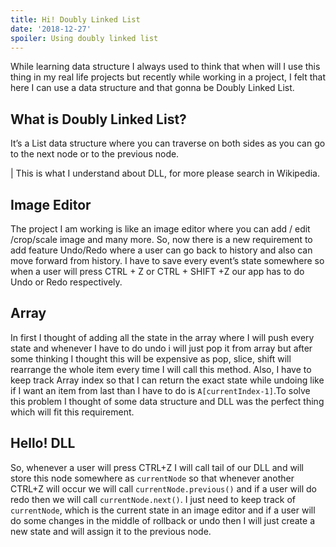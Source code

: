 ```yaml
---
title: Hi! Doubly Linked List
date: '2018-12-27'
spoiler: Using doubly linked list
---
```


While learning data structure I always used to think that when will I use this thing in my real life projects but recently while working in a project, I felt that here I can use a data structure and that gonna be Doubly Linked List.

## What is Doubly Linked List?

It’s a List data structure where you can traverse on both sides as you can go to the next node or to the previous node.

| This is what I understand about DLL, for more please search in Wikipedia.

## Image Editor

The project I am working is like an image editor where you can add / edit /crop/scale image and many more. So, now there is a new requirement to add feature Undo/Redo where a user can go back to history and also can move forward from history. I have to save every event’s state somewhere so when a user will press CTRL + Z or CTRL + SHIFT +Z our app has to do Undo or Redo respectively.

## Array

In first I thought of adding all the state in the array where I will push every state and whenever I have to do undo i will just pop it from array but after some thinking I thought this will be expensive as pop, slice, shift will rearrange the whole item every time I will call this method. Also, I have to keep track Array index so that I can return the exact state while undoing like if I want an item from last than I have to do is `A[currentIndex-1]`.To solve this problem I thought of some data structure and DLL was the perfect thing which will fit this requirement.

## Hello! DLL

So, whenever a user will press CTRL+Z I will call tail of our DLL and will store this node somewhere as `currentNode` so that whenever another CTRL+Z will occur we will call `currentNode.previous()` and if a user will do redo then we will call `currentNode.next()`. I just need to keep track of `currentNode`, which is the current state in an image editor and if a user will do some changes in the middle of rollback or undo then I will just create a new state and will assign it to the previous node.
